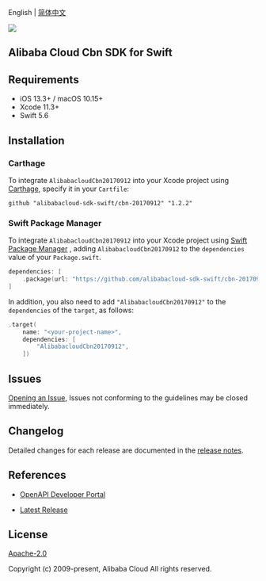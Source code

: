 English | [简体中文](README-CN.md)

![](https://aliyunsdk-pages.alicdn.com/icons/AlibabaCloud.svg)

## Alibaba Cloud Cbn SDK for Swift

## Requirements

- iOS 13.3+ / macOS 10.15+
- Xcode 11.3+
- Swift 5.6

## Installation

### Carthage

To integrate `AlibabacloudCbn20170912` into your Xcode project using [Carthage](https://github.com/Carthage/Carthage), specify it in your `Cartfile`:

```ogdl
github "alibabacloud-sdk-swift/cbn-20170912" "1.2.2"
```

### Swift Package Manager

To integrate `AlibabacloudCbn20170912` into your Xcode project using [Swift Package Manager](https://swift.org/package-manager/) , adding `AlibabacloudCbn20170912` to the `dependencies` value of your `Package.swift`.

```swift
dependencies: [
    .package(url: "https://github.com/alibabacloud-sdk-swift/cbn-20170912.git", from: "1.2.2")
]
```

In addition, you also need to add `"AlibabacloudCbn20170912"` to the `dependencies` of the `target`, as follows:

```swift
.target(
    name: "<your-project-name>",
    dependencies: [
        "AlibabacloudCbn20170912",
    ])
```

## Issues

[Opening an Issue](https://github.com/alibabacloud-sdk-swift/cbn-20170912/issues/new), Issues not conforming to the guidelines may be closed immediately.

## Changelog

Detailed changes for each release are documented in the [release notes](./ChangeLog.txt).

## References

* [OpenAPI Developer Portal](https://next.api.alibabacloud.com/home)
- [Latest Release](https://github.com/alibabacloud-sdk-swift/cbn-20170912)

## License

[Apache-2.0](http://www.apache.org/licenses/LICENSE-2.0)

Copyright (c) 2009-present, Alibaba Cloud All rights reserved.
